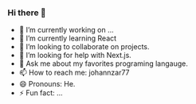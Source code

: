 ### Hi there 👋

- 🔭 I’m currently working on ...
- 🌱 I’m currently learning React
- 👯 I’m looking to collaborate on projects.
- 🤔 I’m looking for help with Next.js.
- 💬 Ask me about my favorites programing langauge.
- 📫 How to reach me: johannzar77
- 😄 Pronouns: He.
- ⚡ Fun fact: ...
